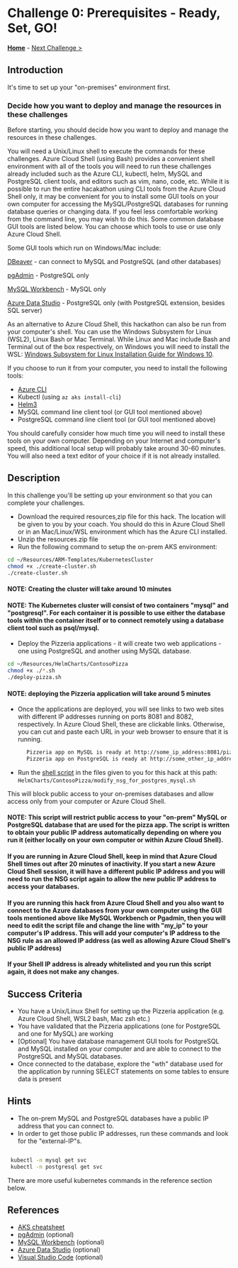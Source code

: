 # Challenge 0: Prerequisites - Ready, Set, GO!

**[Home](../README.md)** - [Next Challenge >](./01-assessment.md)

## Introduction

It's time to set up your "on-premises" environment first.


### Decide how you want to deploy and manage the resources in these challenges

Before starting, you should decide how you want to deploy and manage the resources in these challenges.

You will need a Unix/Linux shell to execute the commands for these challenges. Azure Cloud Shell (using Bash) provides a convenient shell environment with all of the tools you will need to run these challenges already included such as the Azure CLI, kubectl, helm, MySQL and PostgreSQL client tools, and editors such as vim, nano, code, etc. While it is possible to run the entire hacakathon using CLI tools from the Azure Cloud Shell only, it may be convenient for you to install some GUI tools on your own computer for accessing the MySQL/PostgreSQL databases for running database queries or changing data. If you feel less comfortable working from the command line, you may wish to do this. Some common database GUI tools are listed below. You can choose which tools to use or use only Azure Cloud Shell. 

Some GUI tools which run on Windows/Mac include:

[DBeaver](https://dbeaver.io/download/) - can connect to MySQL and PostgreSQL (and other databases)

[pgAdmin](https://www.pgadmin.org/download/) - PostgreSQL only

[MySQL Workbench](https://www.mysql.com/products/workbench/) - MySQL only

[Azure Data Studio](https://docs.microsoft.com/en-us/sql/azure-data-studio/download-azure-data-studio) - PostgreSQL only (with PostgreSQL extension, besides SQL server)


As an alternative to Azure Cloud Shell, this hackathon can also be run from your computer's shell. You can use the Windows Subsystem for Linux (WSL2), Linux Bash or Mac Terminal. While Linux and Mac include Bash and Terminal out of the box respectively, on Windows you will need to install the WSL: [Windows Subsystem for Linux Installation Guide for Windows 10](https://docs.microsoft.com/en-us/windows/wsl/install-win10).

If you choose to run it from your computer, you need to install the following tools:

- [Azure CLI](https://docs.microsoft.com/en-us/cli/azure/)
- Kubectl (using `az aks install-cli`)
- [Helm3](https://helm.sh/docs/intro/install/) 
- MySQL command line client tool (or GUI tool mentioned above)
- PostgreSQL command line client tool (or GUI tool mentioned above)


You should carefully consider how much time you will need to install these tools on your own computer. Depending on your Internet and computer's speed, this additional local setup will probably take around 30-60 minutes. You will also need a text editor of your choice if it is not already installed. 


## Description

In this challenge you'll be setting up your environment so that you can complete your challenges.

   - Download the required resources,zip file for this hack. The location will be given to you by your coach. You should do this in Azure Cloud Shell or in an Mac/Linux/WSL environment which has the Azure CLI installed. 
   - Unzip the resources.zip file
   - Run the following command to setup the on-prem AKS environment:
    

```bash
cd ~/Resources/ARM-Templates/KubernetesCluster
chmod +x ./create-cluster.sh
./create-cluster.sh

```

#### NOTE: Creating the cluster will take around 10 minutes
#### NOTE: The Kubernetes cluster will consist of two containers "mysql" and "postgresql". For each container it is possible to use either the database tools within the container itself or to connect remotely using a database client tool such as psql/mysql. 

   - Deploy the Pizzeria applications - it will create two web applications - one using PostgreSQL and another using MySQL database.

```bash
cd ~/Resources/HelmCharts/ContosoPizza
chmod +x ./*.sh
./deploy-pizza.sh

```

#### NOTE: deploying the Pizzeria application will take around 5 minutes

   - Once the applications are deployed, you will see links to two web sites with different IP addresses running on ports 8081 and 8082, respectively. In Azure Cloud Shell, these are clickable links. Otherwise, you can cut and paste each URL in your web browser to ensure that it is running. 
```bash
      Pizzeria app on MySQL is ready at http://some_ip_address:8081/pizzeria      
      Pizzeria app on PostgreSQL is ready at http://some_other_ip_address:8082/pizzeria
```

   - Run the [shell script](./Resources/HelmCharts/ContosoPizza/modify_nsg_for_postgres_mysql.sh) in the files given to you for this hack at this path: `HelmCharts/ContosoPizza/modify_nsg_for_postgres_mysql.sh` 
    
    
  This will block public access to your on-premises databases and allow access only from your computer or Azure Cloud Shell.

#### NOTE:  This script will restrict public access to your "on-prem" MySQL or PostgreSQL database that are used for the pizza app. The script is written to obtain your public IP address automatically depending on where you run it (either locally on your own computer or within Azure Cloud Shell).

#### If you are running in Azure Cloud Shell, keep in mind that Azure Cloud Shell times out after 20 minutes of inactivity. If you start a new Azure Cloud Shell session, it will have a different public IP address and you will need to run the NSG script again to allow the new public IP address to access your databases. 

#### If you are running this hack from Azure Cloud Shell and you also want to connect to the Azure databases from your own computer using the GUI tools mentioned above like MySQL Workbench or Pgadmin, then you will need to edit the script file and change the line with "my_ip" to your computer's IP address. This will add your computer's IP address to the NSG rule as an allowed IP address (as well as allowing Azure Cloud Shell's public IP address)

#### If your Shell IP address is already whitelisted and you run this script again, it does not make any changes.

## Success Criteria

* You have a Unix/Linux Shell for setting up the Pizzeria application (e.g. Azure Cloud Shell, WSL2 bash, Mac zsh etc.)
* You have validated that the Pizzeria applications (one for PostgreSQL and one for MySQL) are working
* [Optional] You have database management GUI tools for PostgreSQL and MySQL installed on your computer and are able to connect to the PostgreSQL and MySQL databases.
* Once connected to the database, explore the "wth" database used for the application by running SELECT statements on some tables to ensure data is present 


## Hints

* The on-prem MySQL and PostgreSQL databases have a public IP address that you can connect to. 
* In order to get those public IP addresses, run these commands and look for the "external-IP"s.

```bash

 kubectl -n mysql get svc
 kubectl -n postgresql get svc

```

There are more useful kubernetes commands in the reference section below.


## References

* [AKS cheatsheet](./K8s_cheetsheet.md)
* [pgAdmin](https://www.pgadmin.org) (optional)
* [MySQL Workbench](https://www.mysql.com/products/workbench/) (optional)
* [Azure Data Studio](https://docs.microsoft.com/en-us/sql/azure-data-studio/download-azure-data-studio?view=sql-server-ver15) (optional)
* [Visual Studio Code](https://code.visualstudio.com/) (optional)

